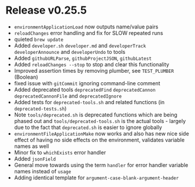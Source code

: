 # Release v0.25.5

- `environmentApplicationLoad` now outputs name/value pairs
- `reloadChanges` error handling and fix for SLOW repeated runs
- quieted `brew update`
- Added `developer.sh` `developer.md` and `developerTrack` `developerAnnounce` and `developerUndo` to tools
- Added `githubURLParse`, `githubProjectJSON`, `githubLatest`
- Added `reloadChanges --stop` to stop and clear this functionality
- Improved assertion times by removing plumber, see `TEST_PLUMBER` (Boolean)
- fixed issue with `gitCommit` ignoring command-line comment
- Added deprecated tools `deprecatedFind` `deprecatedCannon` `deprecatedCannonFile` and `deprecatedIgnore`
- Added tests for `deprecated-tools.sh` and related functions (in `deprecated-tests.sh`)
- Note `tools/deprecated.sh` is deprecated functions which are being phased out and `tools/deprecated-tools.sh` is the
  actual tools - largely due to the fact that `deprecated.sh` is easier to ignore globally
- `environmentFileApplicationMake` now works and also has new nice side effect of having no side effects on the
  environment, validates variable names as well
- Minor fix to `whichExists` error handler
- Added `jsonField`
- General move towards using the term `handler` for error handler variable names instead of `usage`
- Adding identical template for `argument-case-blank-argument-header`
